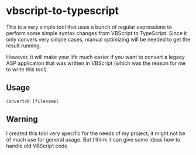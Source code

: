 # vbscript-to-typescript

This is a very simple tool that uses a bunch of regular expressions to perform some simple syntax changes from VBScript to TypeScript. Since it only convers very simple cases, manual optimizing will be needed to get the result running.

However, it will make your life much easier if you want to convert a legacy ASP application that was written in VBScript (which was the reason for me to write this tool).

## Usage
```
convertvb [filename]
```

## Warning
I created this tool very specific for the needs of my project; it might not be of much use for general usage. But I think it can give some ideas how to handle old VBScript code.